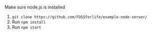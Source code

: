 Make sure node.js is installed

1. `git clone https://github.com/FOSSforlife/example-node-server/`
2. Run `npm install`
3. Run `npm start`
